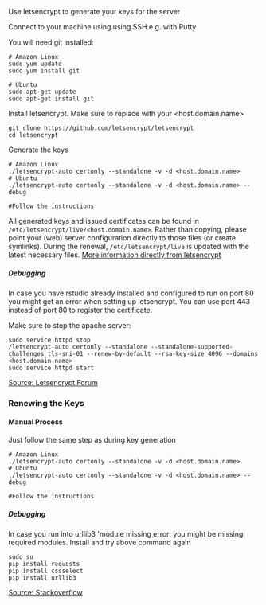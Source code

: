 Use letsencrypt to generate your keys for the server

Connect to your machine using using SSH e.g. with Putty

You will need git installed:
```
# Amazon Linux
sudo yum update
sudo yum install git

# Ubuntu
sudo apt-get update
sudo apt-get install git
```
Install letsencrypt. Make sure to replace with your <host.domain.name>
```
git clone https://github.com/letsencrypt/letsencrypt
cd letsencrypt
```
Generate the keys 
```
# Amazon Linux
./letsencrypt-auto certonly --standalone -v -d <host.domain.name>
# Ubuntu
./letsencrypt-auto certonly --standalone -v -d <host.domain.name> --debug

#Follow the instructions
```

All generated keys and issued certificates can be found in `/etc/letsencrypt/live/<host.domain.name>`. Rather than copying, please point your (web) server configuration directly to those files (or create symlinks). During the renewal, `/etc/letsencrypt/live` is updated with the latest necessary files. 
[More information directly from letsencrypt](http://letsencrypt.readthedocs.io/en/latest/using.html#where-are-my-certificates)

##### Debugging 
In case you have rstudio already installed and configured to run on port 80 you might get an error when setting up letsencrypt. You can use port 443 instead of port 80 to register the certificate.

Make sure to stop the apache server: 
```
sudo service httpd stop
/letsencrypt-auto certonly --standalone --standalone-supported-challenges tls-sni-01 --renew-by-default --rsa-key-size 4096 --domains <host.domain.name>
sudo service httpd start
```

[Source: Letsencrypt Forum](https://community.letsencrypt.org/t/cant-host-anything-on-port-80/5250)


### Renewing the Keys

#### Manual Process
Just follow the same step as during key generation
```
# Amazon Linux
./letsencrypt-auto certonly --standalone -v -d <host.domain.name>
# Ubuntu
./letsencrypt-auto certonly --standalone -v -d <host.domain.name> --debug

#Follow the instructions
```
##### Debugging 
In case you run into urllib3 'module missing error:
you might be missing required modules. Install and try above command again

```
sudo su
pip install requests
pip install cssselect
pip install urllib3
```
[Source: Stackoverflow](http://stackoverflow.com/questions/27440060/how-to-fix-importerror-no-module-named-packages-urllib3)

